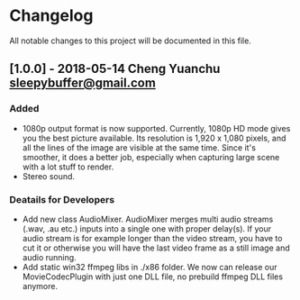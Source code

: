 # Changelog
All notable changes to this project will be documented in this file.

## [1.0.0] - 2018-05-14 Cheng Yuanchu <sleepybuffer@gmail.com>

### Added
- 1080p output format is now supported. Currently, 1080p HD mode gives you the best picture available. Its resolution is 1,920 x 1,080 pixels, and all the lines of the image are visible at the same time. Since it's smoother, it does a better job, especially when capturing large scene with a lot stuff to render.
- Stereo sound.

### Deatails for Developers
- Add new class AudioMixer. AudioMixer merges multi audio streams (.wav, .au etc.) inputs into a single one with proper delay(s). If your audio stream is for example longer than the video stream, you have to cut it or otherwise you will have the last video frame as a still image and audio running. 
- Add static win32 ffmpeg libs in ./x86 folder. We now can release our MovieCodecPlugin with just one DLL file, no prebuild ffmpeg DLL files anymore.
